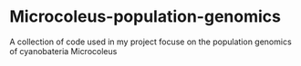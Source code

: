 # Microcoleus-population-genomics

A collection of code used in my project focuse on the population genomics of cyanobateria Microcoleus
